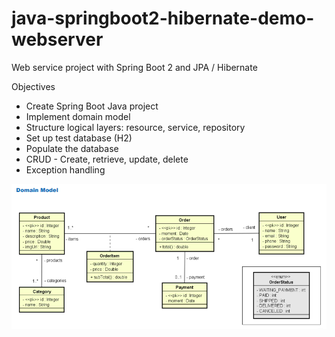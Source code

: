 # java-springboot2-hibernate-demo-webserver

Web service project with Spring Boot 2 and JPA / Hibernate

Objectives

- Create Spring Boot Java project
- Implement domain model
- Structure logical layers: resource, service, repository
- Set up test database (H2)
- Populate the database
- CRUD - Create, retrieve, update, delete
- Exception handling


<img src="https://github.com/luizfernandotech/java-springboot2-hibernate-demo-webserver/blob/master/src/main/resources/static/img/java-springboot2-hibernate-demo-webserver.png">

